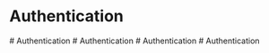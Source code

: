 # Authentication
#   A u t h e n t i c a t i o n  
 #   A u t h e n t i c a t i o n  
 #   A u t h e n t i c a t i o n  
 #   A u t h e n t i c a t i o n  
 